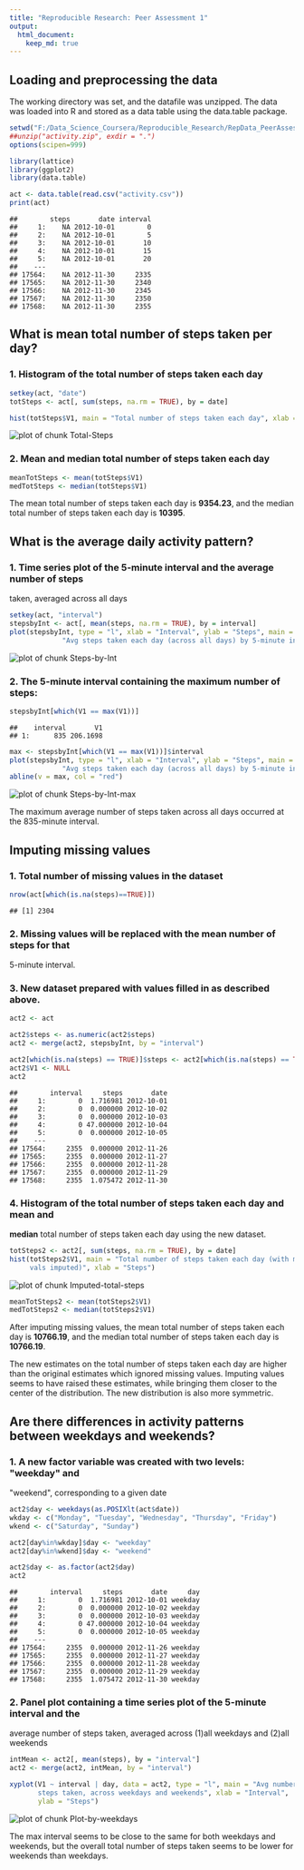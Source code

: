 ```yaml
---
title: "Reproducible Research: Peer Assessment 1"
output: 
  html_document:
    keep_md: true
---
```



## Loading and preprocessing the data
The working directory was set, and the datafile was unzipped. The data was 
loaded into R and stored as a data table using the data.table package.


```r
setwd("F:/Data_Science_Coursera/Reproducible_Research/RepData_PeerAssessment1")
##unzip("activity.zip", exdir = ".")
options(scipen=999)

library(lattice)
library(ggplot2)
library(data.table)

act <- data.table(read.csv("activity.csv"))
print(act)
```

```
##        steps       date interval
##     1:    NA 2012-10-01        0
##     2:    NA 2012-10-01        5
##     3:    NA 2012-10-01       10
##     4:    NA 2012-10-01       15
##     5:    NA 2012-10-01       20
##    ---                          
## 17564:    NA 2012-11-30     2335
## 17565:    NA 2012-11-30     2340
## 17566:    NA 2012-11-30     2345
## 17567:    NA 2012-11-30     2350
## 17568:    NA 2012-11-30     2355
```

## What is mean total number of steps taken per day?

### 1. Histogram of the total number of steps taken each day


```r
setkey(act, "date")
totSteps <- act[, sum(steps, na.rm = TRUE), by = date]

hist(totSteps$V1, main = "Total number of steps taken each day", xlab = "Steps")
```

![plot of chunk Total-Steps](figure/Total-Steps-1.png) 

### 2. **Mean** and **median** total number of steps taken each day


```r
meanTotSteps <- mean(totSteps$V1)
medTotSteps <- median(totSteps$V1)
```

The mean total number of steps taken each day is **9354.23**,
and the median total number of steps taken each day is **10395**.


## What is the average daily activity pattern?

### 1. Time series plot of the 5-minute interval and the average number of steps
taken, averaged across all days


```r
setkey(act, "interval")
stepsbyInt <- act[, mean(steps, na.rm = TRUE), by = interval]
plot(stepsbyInt, type = "l", xlab = "Interval", ylab = "Steps", main = 
             "Avg steps taken each day (across all days) by 5-minute interval")
```

![plot of chunk Steps-by-Int](figure/Steps-by-Int-1.png) 

### 2. The 5-minute interval containing the maximum number of steps:


```r
stepsbyInt[which(V1 == max(V1))]
```

```
##    interval       V1
## 1:      835 206.1698
```

```r
max <- stepsbyInt[which(V1 == max(V1))]$interval
plot(stepsbyInt, type = "l", xlab = "Interval", ylab = "Steps", main = 
             "Avg steps taken each day (across all days) by 5-minute interval")
abline(v = max, col = "red")
```

![plot of chunk Steps-by-Int-max](figure/Steps-by-Int-max-1.png) 

The maximum average number of steps taken across all days occurred at
the 835-minute interval.


## Imputing missing values

### 1. Total number of missing values in the dataset


```r
nrow(act[which(is.na(steps)==TRUE)])
```

```
## [1] 2304
```

### 2. Missing values will be replaced with the mean number of steps for that 
5-minute interval.

### 3. New dataset prepared with values filled in as described above.


```r
act2 <- act

act2$steps <- as.numeric(act2$steps)
act2 <- merge(act2, stepsbyInt, by = "interval")

act2[which(is.na(steps) == TRUE)]$steps <- act2[which(is.na(steps) == TRUE)]$V1
act2$V1 <- NULL
act2
```

```
##        interval     steps       date
##     1:        0  1.716981 2012-10-01
##     2:        0  0.000000 2012-10-02
##     3:        0  0.000000 2012-10-03
##     4:        0 47.000000 2012-10-04
##     5:        0  0.000000 2012-10-05
##    ---                              
## 17564:     2355  0.000000 2012-11-26
## 17565:     2355  0.000000 2012-11-27
## 17566:     2355  0.000000 2012-11-28
## 17567:     2355  0.000000 2012-11-29
## 17568:     2355  1.075472 2012-11-30
```

### 4. Histogram of the total number of steps taken each day and **mean** and 
**median** total number of steps taken each day using the new dataset.


```r
totSteps2 <- act2[, sum(steps, na.rm = TRUE), by = date]
hist(totSteps2$V1, main = "Total number of steps taken each day (with missing 
     vals imputed)", xlab = "Steps")
```

![plot of chunk Imputed-total-steps](figure/Imputed-total-steps-1.png) 

```r
meanTotSteps2 <- mean(totSteps2$V1)
medTotSteps2 <- median(totSteps2$V1)
```

After imputing missing values, the mean total number of steps taken each day is 
**10766.19**, and the median total number of steps taken each 
day is **10766.19**.

The new estimates on the total number of steps taken each day are higher than 
the original estimates which ignored missing values. Imputing values seems to 
have raised these estimates, while bringing them closer to the center of the 
distribution. The new distribution is also more symmetric.

## Are there differences in activity patterns between weekdays and weekends?

### 1. A new factor variable was created with two levels: "weekday" and 
"weekend", corresponding to a given date


```r
act2$day <- weekdays(as.POSIXlt(act$date))
wkday <- c("Monday", "Tuesday", "Wednesday", "Thursday", "Friday")
wkend <- c("Saturday", "Sunday")

act2[day%in%wkday]$day <- "weekday"
act2[day%in%wkend]$day <- "weekend"

act2$day <- as.factor(act2$day)
act2
```

```
##        interval     steps       date     day
##     1:        0  1.716981 2012-10-01 weekday
##     2:        0  0.000000 2012-10-02 weekday
##     3:        0  0.000000 2012-10-03 weekday
##     4:        0 47.000000 2012-10-04 weekday
##     5:        0  0.000000 2012-10-05 weekday
##    ---                                      
## 17564:     2355  0.000000 2012-11-26 weekday
## 17565:     2355  0.000000 2012-11-27 weekday
## 17566:     2355  0.000000 2012-11-28 weekday
## 17567:     2355  0.000000 2012-11-29 weekday
## 17568:     2355  1.075472 2012-11-30 weekday
```

### 2. Panel plot containing a time series plot of the 5-minute interval and the
average number of steps taken, averaged across (1)all weekdays and 
(2)all weekends


```r
intMean <- act2[, mean(steps), by = "interval"]
act2 <- merge(act2, intMean, by = "interval")

xyplot(V1 ~ interval | day, data = act2, type = "l", main = "Avg number of 
       steps taken, across weekdays and weekends", xlab = "Interval", 
       ylab = "Steps")
```

![plot of chunk Plot-by-weekdays](figure/Plot-by-weekdays-1.png) 

The max interval seems to be close to the same for both weekdays and weekends, but the overall total number of steps taken seems to be lower for weekends than weekdays.

